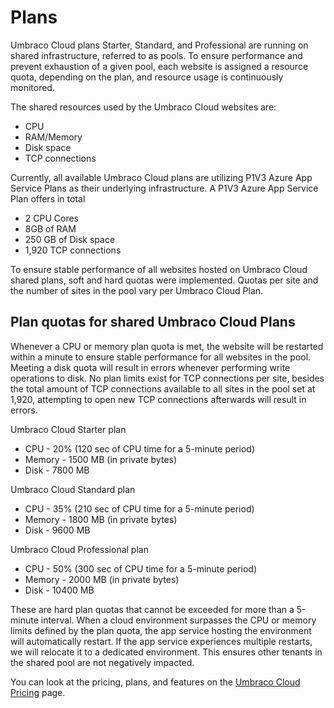 # Plans

Umbraco Cloud plans Starter, Standard, and Professional are running on shared infrastructure, referred to as pools. To ensure performance and prevent exhaustion of a given pool, each website is assigned a resource quota, depending on the plan, and resource usage is continuously monitored.

The shared resources used by the Umbraco Cloud websites are:

* CPU
* RAM/Memory
* Disk space
* TCP connections

Currently, all available Umbraco Cloud plans are utilizing P1V3 Azure App Service Plans as their underlying infrastructure. A P1V3 Azure App Service Plan offers in total

* 2 CPU Cores
* 8GB of RAM
* 250 GB of Disk space
* 1,920 TCP connections

To ensure stable performance of all websites hosted on Umbraco Cloud shared plans, soft and hard quotas were implemented. Quotas per site and the number of sites in the pool vary per Umbraco Cloud Plan.

## Plan quotas for shared Umbraco Cloud Plans

Whenever a CPU or memory plan quota is met, the website will be restarted within a minute to ensure stable performance for all websites in the pool. Meeting a disk quota will result in errors whenever performing write operations to disk. No plan limits exist for TCP connections per site, besides the total amount of TCP connections available to all sites in the pool set at 1,920, attempting to open new TCP connections afterwards will result in errors.

Umbraco Cloud Starter plan

* CPU - 20% (120 sec of CPU time for a 5-minute period)
* Memory - 1500 MB (in private bytes)
* Disk - 7800 MB

Umbraco Cloud Standard plan

* CPU - 35% (210 sec of CPU time for a 5-minute period)
* Memory - 1800 MB (in private bytes)
* Disk - 9600 MB

Umbraco Cloud Professional plan

* CPU - 50% (300 sec of CPU time for a 5-minute period)
* Memory - 2000 MB (in private bytes)
* Disk - 10400 MB

These are hard plan quotas that cannot be exceeded for more than a 5-minute interval. When a cloud environment surpasses the CPU or memory limits defined by the plan quota, the app service hosting the environment will automatically restart. If the app service experiences multiple restarts, we will relocate it to a dedicated environment. This ensures other tenants in the shared pool are not negatively impacted.

You can look at the pricing, plans, and features on the [Umbraco Cloud Pricing](https://umbraco.com/products/umbraco-cloud/pricing/) page.
